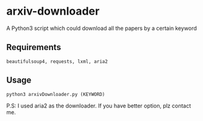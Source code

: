 # arxiv-downloader
A Python3 script which could download all the papers by a certain keyword

## Requirements
`beautifulsoup4, requests, lxml, aria2`

## Usage
`python3 arxivDownloader.py (KEYWORD)`

P.S: I used aria2 as the downloader. If you have better option, plz contact me.

 

